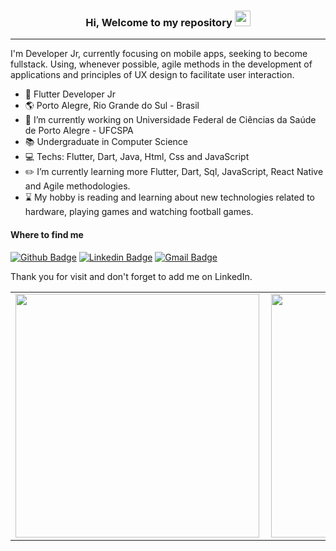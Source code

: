 <h3 align="center">Hi, Welcome to my repository <img src="https://media.giphy.com/media/hvRJCLFzcasrR4ia7z/giphy.gif" width="25px"></h3>

---
I'm Developer Jr, currently focusing on mobile apps, seeking to become fullstack. Using, whenever possible, agile methods in the development of applications and principles of UX design to facilitate user interaction.

* :iphone: Flutter Developer Jr 
* :earth_americas: Porto Alegre, Rio Grande do Sul - Brasil
* :construction_worker: I’m currently working on Universidade Federal de Ciências da Saúde de Porto Alegre - UFCSPA
* :books: Undergraduate in Computer Science
* :computer: Techs: Flutter, Dart, Java, Html, Css and JavaScript
* :pencil2:  I’m currently learning more Flutter, Dart, Sql, JavaScript, React Native and Agile methodologies.
* :hourglass: My hobby is reading and learning about new technologies related to hardware, playing games and watching football games.

#### Where to find me

[![Github Badge](https://img.shields.io/badge/-Github-000?style=for-the-badge&logo=Github&logoColor=white&link=https://github.com/Felipebb)](https://github.com/Felipebb)
[![Linkedin Badge](https://img.shields.io/badge/-LinkedIn-blue?style=for-the-badge&logo=Linkedin&logoColor=white&link=https://www.linkedin.com/in/felipe-bieluczyk-barrozo/)](https://www.linkedin.com/in/felipe-bieluczyk-barrozo/)
[![Gmail Badge](https://img.shields.io/badge/-bieluczyk1998@gmail.com-red?style=for-the-badge&logo=Gmail&logoColor=white&link=mailto:bieluczyk1998@gmail.com)](mailto:bieluczyk1998@gmail.com)

Thank you for visit and don't forget to add me on LinkedIn.

<!--
**Felipebb/Felipebb** is a ✨ _special_ ✨ repository because its `README.md` (this file) appears on your GitHub profile.
-->
<center>
<table>
  <tr>   
    <td><img width="390px" align="left" src="https://github-readme-stats.vercel.app/api/top-langs/?username=Felipebb&layout=compact&theme=dark& "/></td> 
    <td><img width="390px" align="left" src="https://github-readme-stats.vercel.app/api?username=Felipebb&show_icons=true&icon_color=dark&theme=dark"/></td> 
  </tr>
  </table>
  </center>

